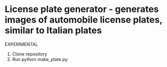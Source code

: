 # License plate generator - generates images of automobile license plates, similar to Italian plates

EXPERIMENTAL

1. Clone repository
2. Run python make_plate.py

